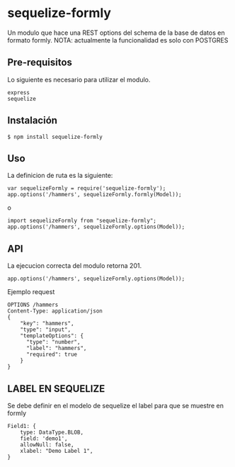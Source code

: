 # sequelize-formly

Un modulo que hace una REST options del schema de la base de datos en formato formly.
NOTA: actualmente la funcionalidad es solo con POSTGRES

## Pre-requisitos

Lo siguiente es necesario para utilizar el modulo.

    express
    sequelize

## Instalación
```
$ npm install sequelize-formly
```

## Uso

La definicion de ruta es la siguiente:

```
var sequelizeFormly = require('sequelize-formly');
app.options('/hammers', sequelizeFormly.formly(Model));
```

o
```
import sequelizeFormly from "sequelize-formly";
app.options('/hammers', sequelizeFormly.options(Model));
```

## API

La ejecucion correcta del modulo retorna 201.
```
app.options('/hammers', sequelizeFormly.options(Model));
```

Ejemplo request
```
OPTIONS /hammers
Content-Type: application/json
{
    "key": "hammers",
    "type": "input",
    "templateOptions": {
      "type": "number",
      "label": "hammers",
      "required": true
    }
}
```

## LABEL EN SEQUELIZE

Se debe definir en el modelo de sequelize el label para que se muestre en formly 
```
Field1: {
    type: DataType.BLOB,
    field: 'demo1',
    allowNull: false,
    xlabel: "Demo Label 1",
}
```